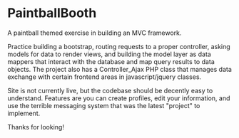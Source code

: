PaintballBooth
==============

A paintball themed exercise in building an MVC framework.

Practice building a bootstrap, routing requests to a proper controller, asking models for data to render views, and building the
model layer as data mappers that interact with the database and map query results to data objects.  The project also has a Controller_Ajax PHP class that manages data exchange with certain frontend areas in javascript/jquery classes.

Site is not currently live, but the codebase should be decently easy to understand. Features are you can create profiles, edit your information, and use the terrible messaging system that was the latest "project" to implement.

Thanks for looking!
